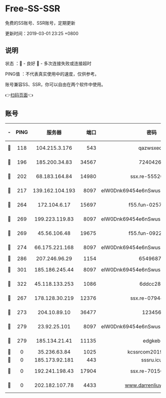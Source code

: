 # Free-SS-SSR

免费的SS账号、SSR账号，定期更新

更新时间：2019-03-01 23:25 +0800

## 说明

状态     ：🙂 - 良好 🙁 - 多次连接失败或连接超时

PING值   ：不代表真实使用中的速度，仅供参考。

账号兼容SS、SSR，你可以自由在两个软件中使用。

👉[扫码页面](https://liesauer.github.io/free-ss-ssr.github.io/)👈

## 账号

|-|PING|服务器|端口|密码|加密方式|区域|
|:----:|:----:|:-----:|-----:|:----:|:----:|:----:|
|🙂|118|104.215.3.176|543|qazwsxedc|aes-256-gcm|JP|
|🙂|196|185.200.34.83|34567|72404265|aes-256-cfb|US|
|🙂|202|68.183.164.84|14980|ssx.re-55520549|aes-256-cfb|US|
|🙂|217|139.162.104.193|8097|eIW0Dnk69454e6nSwuspv9DmS201tQ0D|aes-256-cfb|JP|
|🙂|264|172.104.6.17|15697|f55.fun-02577821|aes-256-cfb|US|
|🙂|269|199.223.119.83|8097|eIW0Dnk69454e6nSwuspv9DmS201tQ0D|aes-256-cfb|US|
|🙂|269|45.56.106.48|19675|f55.fun-09223819|aes-256-cfb|US|
|🙂|274|66.175.221.168|8097|eIW0Dnk69454e6nSwuspv9DmS201tQ0D|aes-256-cfb|US|
|🙂|286|207.246.96.29|1154|65496879|chacha20|US|
|🙂|301|185.186.245.44|8097|eIW0Dnk69454e6nSwuspv9DmS201tQ0D|aes-256-cfb|NL|
|🙂|322|45.118.133.253|1086|6ddcc286|aes-256-cfb|SG|
|🙂|267|178.128.30.219|12376|ssx.re-07944813|aes-256-cfb|SG|
|🙂|273|204.10.89.10|36477|123456|aes-256-cfb|US|
|🙂|279|23.92.25.101|8097|eIW0Dnk69454e6nSwuspv9DmS201tQ0D|aes-256-cfb|US|
|🙂|279|185.134.21.41|11135|edgkeb|aes-256-cfb|GB|
|🙁|0|35.236.63.84|1025|kcssrcom20190301|rc4-md5|US|
|🙁|0|185.173.92.181|443|sssru.icu|rc4-md5|RU|
|🙁|0|192.241.198.43|17904|ssx.re-70156249|aes-256-cfb|US|
|🙁|0|202.182.107.78|4433|www.darrenliuwei.com|aes-256-cfb|JP|
